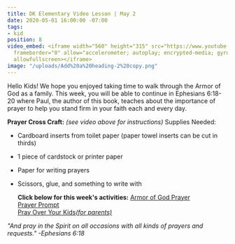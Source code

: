 ```yaml
---
title: DK Elementary Video Lesson | May 2
date: 2020-05-01 16:00:00 -07:00
tags:
- kid
position: 8
video_embed: <iframe width="560" height="315" src="https://www.youtube.com/embed/92-79O5jPLk"
  frameborder="0" allow="accelerometer; autoplay; encrypted-media; gyroscope; picture-in-picture"
  allowfullscreen></iframe>
image: "/uploads/Add%20a%20heading-2%20copy.png"
---
```


Hello Kids! We hope you enjoyed taking time to walk through the Armor of God as a family. This week, you will be able to continue in Ephesians 6:18-20 where Paul, the author of this book, teaches about the importance of prayer to help you stand firm in your faith each and every day.

**Prayer Cross Craft:** *(see video above for instructions)*
Supplies Needed:

* Cardboard inserts from toilet paper (paper towel inserts can be cut in thirds)

* 1 piece of cardstock or printer paper

* Paper for writing prayers

* Scissors, glue, and something to write with

  **Click below for this week's activities:**
  [Armor of God Prayer](https://drive.google.com/file/d/1a865Gik8y44tAbFlolX0Dg5uo36vvjeB/view?usp=sharing)\
  [Prayer Prompt](https://drive.google.com/file/d/1XvReFVlAz5lZtbxT1ZBbVoNkIWj1BHgj/view?usp=sharing)\
  [Pray Over Your Kids](https://drive.google.com/file/d/19jArsBAC_GfR7kwbg9uosej6RfoWx-60/view?usp=sharing)*[(for parents)](https://drive.google.com/file/d/19jArsBAC_GfR7kwbg9uosej6RfoWx-60/view?usp=sharing)*

*"And pray in the Spirit on all occasions with all kinds of prayers and requests." -Ephesians 6:18*